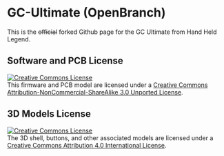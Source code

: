 # GC-Ultimate (OpenBranch)
This is the ~~official~~ forked Github page for the GC Ultimate from Hand Held Legend.

## Software and PCB License
<a rel="license" href="http://creativecommons.org/licenses/by-nc-sa/3.0/"><img alt="Creative Commons License" style="border-width:0" src="https://i.creativecommons.org/l/by-nc-sa/3.0/88x31.png" /></a><br />This firmware and PCB model are licensed under a <a rel="license" href="http://creativecommons.org/licenses/by-nc-sa/3.0/">Creative Commons Attribution-NonCommercial-ShareAlike 3.0 Unported License</a>.

## 3D Models License

<a rel="license" href="http://creativecommons.org/licenses/by/4.0/"><img alt="Creative Commons License" style="border-width:0" src="https://i.creativecommons.org/l/by/4.0/88x31.png" /></a><br />The 3D shell, buttons, and other associated models are licensed under a <a rel="license" href="http://creativecommons.org/licenses/by/4.0/">Creative Commons Attribution 4.0 International License</a>.
